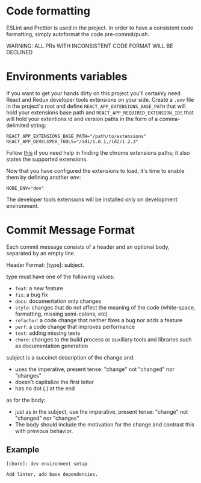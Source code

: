 # Code formatting

ESLint and Prettier is used in the project. In order to have a consistent code
formatting, simply autoformat the code pre-commit/push.

WARNING: ALL PRs WITH INCONSISTENT CODE FORMAT WILL BE DECLINED

# Environments variables

If you want to get your hands dirty on this project you'll certainly need React and Redux
developer tools extensions on your side. Create a `.env` file in the project's root and
define `REACT_APP_EXTENSIONS_BASE_PATH` that will hold your extensions base path
and `REACT_APP_REQUIRED_EXTENSION_IDS` that will hold your extentions id and version paths
in the form of a comma-delimited string:

```
REACT_APP_EXTENSIONS_BASE_PATH="/path/to/extensions"
REACT_APP_DEVELOPER_TOOLS="/id1/1.0.1,/id2/1.2.3"
```

Follow [this](https://electronjs.org/docs/tutorial/devtools-extension) if you need help in
finding the chrome extensions paths; it also states the supported extensions.

Now that you have configured the extensions to load, it's time to enable them by 
defining another env:

```
NODE_ENV="dev"
```

The developer tools extensions will be installed only on development environment.

# Commit Message Format

Each commit message consists of a header and an optional body, separated by an
empty line.

Header Format: [type]: subject.

type must have one of the following values:

- `feat`: a new feature
- `fix`: a bug fix
- `docs`: documentation only changes
- `style`: changes that do not affect the meaning of the code (white-space,
  formatting, missing semi-colons, etc)
- `refactor`: a code change that neither fixes a bug nor adds a feature
- `perf`: a code change that improves performance
- `test`: adding missing tests
- `chore`: changes to the build process or auxiliary tools and libraries such as
  documentation generation

subject is a succinct description of the change and:

- uses the imperative, present tense: "change" not "changed" nor "changes"
- doesn't capitalize the first letter
- has no dot (.) at the end

as for the body:

- just as in the subject, use the imperative, present tense: "change" not
  "changed" nor "changes"
- The body should include the motivation for the change and contrast this with
  previous behavior.

## Example

```
[chore]: dev environment setup

Add linter, add base dependencies.
```
